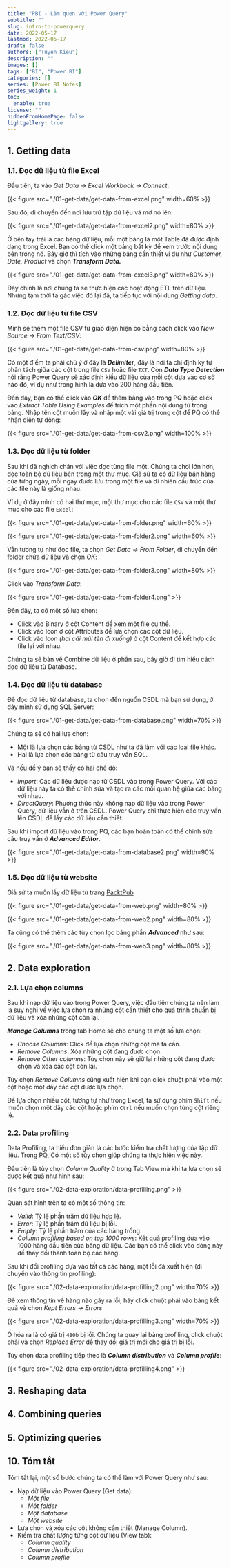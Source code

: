 ```yaml
---
title: "PBI - Làm quen với Power Query"
subtitle: ""
slug: intro-to-powerquery
date: 2022-05-17
lastmod: 2022-05-17
draft: false
authors: ["Tuyen Kieu"]
description: ""
images: []
tags: ["BI", "Power BI"]
categories: []
series: [Power BI Notes]
series_weight: 1
toc:
  enable: true
license: ""
hiddenFromHomePage: false
lightgallery: true
---
```


<!--more-->

## 1. Getting data

### 1.1. Đọc dữ liệu từ file Excel

Đầu tiên, ta vào _Get Data -> Excel Workbook -> Connect_:

{{< figure src="./01-get-data/get-data-from-excel.png" width=60% >}}

Sau đó, di chuyển đến nơi lưu trữ tập dữ liệu và mở nó lên:

{{< figure src="./01-get-data/get-data-from-excel2.png" width=80% >}}

Ở bên tay trái là các bảng dữ liệu, mỗi một bảng là một Table đã được định dạng trong Excel. Bạn có thể click một bảng bất kỳ để xem trước nội dung bên trong nó. Bây giờ thì tích vào những bảng cần thiết ví dụ như _Customer, Date, Product_ và chọn **_Transform Data._**

{{< figure src="./01-get-data/get-data-from-excel3.png" width=80% >}}

Đây chính là nơi chúng ta sẽ thực hiện các hoạt động ETL trên dữ liệu. Nhưng tạm thời ta gác việc đó lại đã, ta tiếp tục với nội dung _Getting data_.

### 1.2. Đọc dữ liệu từ file CSV

Mình sẽ thêm một file CSV từ giao diện hiện có bằng cách click vào _New Source -> From Text/CSV_:

{{< figure src="./01-get-data/get-data-from-csv.png" width=80% >}}

Có một điểm ta phải chú ý ở đây là **_Delimiter_**, đây là nơi ta chỉ định ký tự phân tách giữa các cột trong file `CSV` hoặc file `TXT`. Còn **_Data Type Detection_** nói rằng Power Query sẽ xác định kiểu dữ liệu của mỗi cột dựa vào cơ sở nào đó, ví dụ như trong hình là dựa vào 200 hàng đầu tiên.

Đến đây, bạn có thể click vào **_OK_** để thêm bảng vào trong PQ hoặc click vào _Extract Table Using Examples_ để trích một phần nội dung từ trong bảng. Nhập tên cột muốn lấy và nhập một vài giá trị trong cột để PQ có thể nhận diện tự động:

{{< figure src="./01-get-data/get-data-from-csv2.png" width=100% >}}

### 1.3. Đọc dữ liệu từ folder

Sau khi đã nghịch chán với việc đọc từng file một. Chúng ta chơi lớn hơn, đọc toàn bộ dữ liệu bên trong một thư mục. Giả sử ta có dữ liệu bán hàng của từng ngày, mỗi ngày được lưu trong một file và dĩ nhiên cấu trúc của các file này là giống nhau.

Ví dụ ở đây mình có hai thư mục, một thư mục cho các file `CSV` và một thư mục cho các file `Excel`:

{{< figure src="./01-get-data/get-data-from-folder.png" width=60% >}}

{{< figure src="./01-get-data/get-data-from-folder2.png" width=60% >}}

Vẫn tương tự như đọc file, ta chọn _Get Data -> From Folder_, di chuyển đến folder chứa dữ liệu và chọn _OK_:

{{< figure src="./01-get-data/get-data-from-folder3.png" width=80% >}}

Click vào _Transform Data_:

{{< figure src="./01-get-data/get-data-from-folder4.png" >}}

Đến đây, ta có một số lựa chọn:

- Click vào Binary ở cột Content để xem một file cụ thể.
- Click vào Icon ở cột Attributes để lựa chọn các cột dữ liệu.
- Click vào Icon _(hai cái mũi tên đi xuống)_ ở cột Content để kết hợp các file lại với nhau.

Chúng ta sẽ bàn về Combine dữ liệu ở phần sau, bây giờ đi tìm hiểu cách đọc dữ liệu từ Database.

### 1.4. Đọc dữ liệu từ database

Để đọc dữ liệu từ database, ta chọn đến nguồn CSDL mà bạn sử dụng, ở đây mình sử dụng SQL Server:

{{< figure src="./01-get-data/get-data-from-database.png" width=70% >}}

Chúng ta sẽ có hai lựa chọn:

- Một là lựa chọn các bảng từ CSDL như ta đã làm với các loại file khác.
- Hai là lựa chọn các bảng từ câu truy vấn SQL.

Và nếu để ý bạn sẽ thấy có hai chế độ:

- _Import_: Các dữ liệu được nạp từ CSDL vào trong Power Query. Với các dữ liệu này ta có thể chỉnh sửa và tạo ra các mối quan hệ giữa các bảng với nhau.
- _DirectQuery_: Phương thức này không nạp dữ liệu vào trong Power Query, dữ liệu vẫn ở trên CSDL. Power Query chỉ thực hiện các truy vấn lên CSDL để lấy các dữ liệu cần thiết.

Sau khi import dữ liệu vào trong PQ, các bạn hoàn toàn có thể chỉnh sửa câu truy vấn ở _**Advanced Editor**_.

{{< figure src="./01-get-data/get-data-from-database2.png" width=90% >}}

### 1.5. Đọc dữ liệu từ website

Giả sử ta muốn lấy dữ liệu từ trang [PacktPub](https://www.packtpub.com/eu/all-products)

{{< figure src="./01-get-data/get-data-from-web.png" width=80% >}}

{{< figure src="./01-get-data/get-data-from-web2.png" width=80% >}}

Ta cũng có thể thêm các tùy chọn lọc bằng phần **_Advanced_** như sau:

{{< figure src="./01-get-data/get-data-from-web3.png" width=80% >}}

## 2. Data exploration

### 2.1. Lựa chọn columns

Sau khi nạp dữ liệu vào trong Power Query, việc đầu tiên chúng ta nên làm là suy nghĩ về việc lựa chọn ra những cột cần thiết cho quá trình chuẩn bị dữ liệu và xóa những cột còn lại.

**_Manage Columns_** trong tab Home sẽ cho chúng ta một số lựa chọn:

- _Choose Columns_: Click để lựa chọn những cột mà ta cần.
- _Remove Columns_: Xóa những cột đang được chọn.
- _Remove Other columns_: Tùy chọn này sẽ giữ lại những cột đang được chọn và xóa các cột còn lại.

Tùy chọn _Remove Columns_ cũng xuất hiện khi bạn click chuột phải vào một cột hoặc một dãy các cột được lựa chọn.

Để lựa chọn nhiều cột, tương tự như trong Excel, ta sử dụng phím `Shift` nếu muốn chọn một dãy các cột hoặc phím `Ctrl` nếu muốn chọn từng cột riêng lẻ.

### 2.2. Data profiling

Data Profiling, ta hiểu đơn giản là các bước kiểm tra chất lượng của tập dữ liệu. Trong PQ, Có một số tùy chọn giúp chúng ta thực hiện việc này.

Đầu tiên là tùy chọn _Column Quality_ ở trong Tab View mà khi ta lựa chọn sẽ được kết quả như hình sau:

{{< figure src="./02-data-exploration/data-profilling.png" >}}

Quan sát hình trên ta có một số thông tin:

- _Valid_: Tỷ lệ phần trăm dữ liệu hợp lệ.
- _Error_: Tỷ lệ phần trăm dữ liệu bị lỗi.
- _Empty_: Tỷ lệ phần trăm của các hàng trống.
- _Column profiling based on top 1000 rows_: Kết quả profiling dựa vào 1000 hàng đầu tiên của bảng dữ liệu. Các bạn có thể click vào dòng này để thay đổi thành toàn bộ các hàng.

Sau khi đổi profiling dựa vào tất cả các hàng, một lỗi đã xuất hiện (di chuyển vào thông tin profiling):

{{< figure src="./02-data-exploration/data-profilling2.png" width=70% >}}

Để xem thông tin về hàng nào gây ra lỗi, hãy click chuột phải vào bảng kết quả và chọn _Kept Errors -> Errors_

{{< figure src="./02-data-exploration/data-profilling3.png" width=70% >}}

Ồ hóa ra là có giá trị `480b` bị lỗi. Chúng ta quay lại bảng profiling, click chuột phải và chọn _Replace Error_ để thay đổi giá trị mới cho giá trị bị lỗi.

Tùy chọn data profiling tiếp theo là **_Column distribution_** và **_Column profile_**:

{{< figure src="./02-data-exploration/data-profilling4.png" >}}

## 3. Reshaping data

## 4. Combining queries

## 5. Optimizing queries

## 10. Tóm tắt

Tóm tắt lại, một số bước chúng ta có thể làm với Power Query như sau:

- Nạp dữ liệu vào Power Query (Get data):
  - _Một file_
  - _Một folder_
  - _Một database_
  - _Một website_
- Lựa chọn và xóa các cột không cần thiết (Manage Column).
- Kiểm tra chất lượng từng cột dữ liệu (View tab):
  - _Column quality_
  - _Column distribution_
  - _Column profile_

